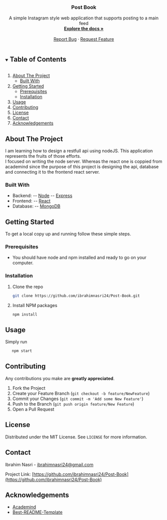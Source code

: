 <!-- PROJECT LOGO -->
<br />
<p align="center">

  <h3 align="center">Post Book</h3>

  <p align="center">
    A simple Instagram style web application that supports posting to a main feed
    <br />
    <a href="https://github.com/ibrahimnasri24/Post-Book"><strong>Explore the docs »</strong></a>
    <br />
    <br />
    <a href="https://github.com/ibrahimnasri24/Post-Book/issues">Report Bug</a>
    ·
    <a href="https://github.com/ibrahimnasri24/Post-Book/issues">Request Feature</a>
  </p>
</p>

<!-- TABLE OF CONTENTS -->
<details open="open">
  <summary><h2 style="display: inline-block">Table of Contents</h2></summary>
  <ol>
    <li>
      <a href="#about-the-project">About The Project</a>
      <ul>
        <li><a href="#built-with">Built With</a></li>
      </ul>
    </li>
    <li>
      <a href="#getting-started">Getting Started</a>
      <ul>
        <li><a href="#prerequisites">Prerequisites</a></li>
        <li><a href="#installation">Installation</a></li>
      </ul>
    </li>
    <li><a href="#usage">Usage</a></li>
    <li><a href="#contributing">Contributing</a></li>
    <li><a href="#license">License</a></li>
    <li><a href="#contact">Contact</a></li>
    <li><a href="#acknowledgements">Acknowledgements</a></li>
  </ol>
</details>

<!-- ABOUT THE PROJECT -->

## About The Project

<!-- [![Product Name Screen Shot][product-screenshot]](https://example.com) -->

I am learning how to design a restfull api using nodeJS. This application represents the fruits of those efforts.<br>
I focused on writing the node server. Whereas the react one is coppied from academind since the purpose of this project is designing the api, database and connecting it to the frontend react server.

### Built With

- Backend:
  -- [Node](https://nodejs.org/en/)
  -- [Express](https://expressjs.com/)
- Frontend:
  -- [React](https://reactjs.org/)
- Database:
  -- [MongoDB](https://www.mongodb.com/)

<!-- GETTING STARTED -->

## Getting Started

To get a local copy up and running follow these simple steps.

### Prerequisites

- You should have node and npm installed and ready to go on your computer.

### Installation

1. Clone the repo
   ```sh
   git clone https://github.com/ibrahimnasri24/Post-Book.git
   ```
2. Install NPM packages
   ```sh
   npm install
   ```

<!-- USAGE EXAMPLES -->

## Usage

Simply run

```sh
   npm start
```

<!-- CONTRIBUTING -->

## Contributing

Any contributions you make are **greatly appreciated**.

1. Fork the Project
2. Create your Feature Branch (`git checkout -b feature/NewFeature`)
3. Commit your Changes (`git commit -m 'Add some New Feature'`)
4. Push to the Branch (`git push origin feature/New Feature`)
5. Open a Pull Request

<!-- LICENSE -->

## License

Distributed under the MIT License. See `LICENSE` for more information.

<!-- CONTACT -->

## Contact

Ibrahim Nasri - ibrahimnasri24@gmail.com

Project Link: [https://github.com/ibrahimnasri24/Post-Book](https://github.com/ibrahimnasri24/Post-Book)

<!-- ACKNOWLEDGEMENTS -->

## Acknowledgements

- [Academind](https://academind.com/)
- [Best-README-Template](https://github.com/othneildrew/Best-README-Template)

<!-- MARKDOWN LINKS & IMAGES -->
<!-- https://www.markdownguide.org/basic-syntax/#reference-style-links -->

[contributors-shield]: https://img.shields.io/github/contributors/github_username/repo.svg?style=for-the-badge
[contributors-url]: https://github.com/github_username/repo_name/graphs/contributors
[forks-shield]: https://img.shields.io/github/forks/github_username/repo.svg?style=for-the-badge
[forks-url]: https://github.com/github_username/repo_name/network/members
[stars-shield]: https://img.shields.io/github/stars/github_username/repo.svg?style=for-the-badge
[stars-url]: https://github.com/github_username/repo_name/stargazers
[issues-shield]: https://img.shields.io/github/issues/github_username/repo.svg?style=for-the-badge
[issues-url]: https://github.com/github_username/repo_name/issues
[license-shield]: https://img.shields.io/github/license/github_username/repo.svg?style=for-the-badge
[license-url]: https://github.com/github_username/repo_name/blob/master/LICENSE.txt
[linkedin-shield]: https://img.shields.io/badge/-LinkedIn-black.svg?style=for-the-badge&logo=linkedin&colorB=555
[linkedin-url]: https://linkedin.com/in/github_username
